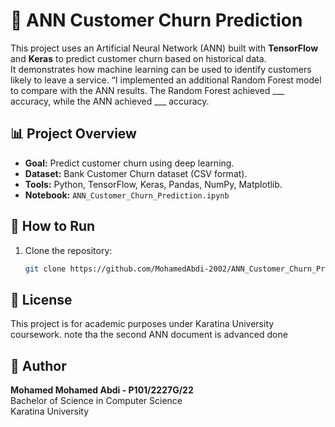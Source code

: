 # 🧠 ANN Customer Churn Prediction

This project uses an Artificial Neural Network (ANN) built with **TensorFlow** and **Keras** to predict customer churn based on historical data.  
It demonstrates how machine learning can be used to identify customers likely to leave a service.
“I implemented an additional Random Forest model to compare with the ANN results.
The Random Forest achieved ___ accuracy, while the ANN achieved ___ accuracy.

## 📊 Project Overview
- **Goal:** Predict customer churn using deep learning.
- **Dataset:** Bank Customer Churn dataset (CSV format).
- **Tools:** Python, TensorFlow, Keras, Pandas, NumPy, Matplotlib.
- **Notebook:** `ANN_Customer_Churn_Prediction.ipynb`

## 🚀 How to Run
1. Clone the repository:
   ```bash
   git clone https://github.com/MohamedAbdi-2002/ANN_Customer_Churn_Prediction

## 🧾 License
This project is for academic purposes under Karatina University coursework.
note tha the second ANN document is advanced done


## 👤 Author
**Mohamed Mohamed Abdi - P101/2227G/22**  
Bachelor of Science in Computer Science  
Karatina University  

